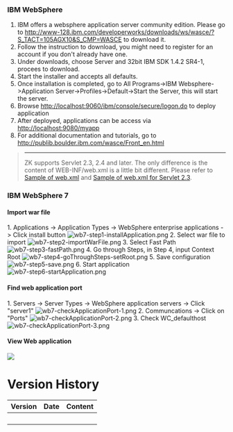 ### IBM WebSphere

1.  IBM offers a websphere application server community edition. Please
    go to
    <http://www-128.ibm.com/developerworks/downloads/ws/wasce/?S_TACT=105AGX10&S_CMP=WASCE>
    to download it.  
2.  Follow the instruction to download, you might need to register for
    an account if you don't already have one.  
3.  Under downloads, choose Server and 32bit IBM SDK 1.4.2 SR4-1,
    procees to download.  
4.  Start the installer and accepts all defaults.  
5.  Once installation is completed, go to All Programs-\>IBM
    Websphere-\>Application Server-\>Profiles-\>Default-\>Start the
    Server, this will start the server.  
6.  Browse <http://localhost:9060/ibm/console/secure/logon.do> to deploy
    application  
7.  After deployed, applications can be access via
    <http://localhost:9080/myapp>
8.  For additional documentation and tutorials, go to
    <http://publib.boulder.ibm.com/wasce/Front_en.html>

> ------------------------------------------------------------------------
>
> ZK supports Servlet 2.3, 2.4 and later. The only difference is the
> content of WEB-INF/web.xml is a little bit different. Please refer to
> [Sample of
> web.xml](ZK_Installation_Guide/ZK_Background/Sample_of_web.xml)
> and [Sample of web.xml for Servlet
> 2.3](ZK_Installation_Guide/ZK_Background/Sample_of_web.xml_for_Servlet_2.3).

### IBM WebSphere 7

#### Import war file

1\. Applications -\> Application Types -\> WebSphere enterprise
applications -\> Click install button
![](wb7-step1-installApplication.png "wb7-step1-installApplication.png")
2. Select war file to import
![](wb7-step2-importWarFile.png "wb7-step2-importWarFile.png") 3. Select
Fast Path ![](wb7-step3-fastPath.png "wb7-step3-fastPath.png") 4. Go
through Steps, in Step 4, input Context Root
![](wb7-step4-goThroughSteps-setRoot.png "wb7-step4-goThroughSteps-setRoot.png")
5. Save configuration ![](wb7-step5-save.png "wb7-step5-save.png") 6.
Start application
![](wb7-step6-startApplication.png "wb7-step6-startApplication.png")

#### Find web application port

1\. Servers -\> Server Types -\> WebSphere application servers -\> Click
"server1"
![](wb7-checkApplicationPort-1.png "wb7-checkApplicationPort-1.png") 2.
Communcations -\> Click on "Ports"
![](wb7-checkApplicationPort-2.png "wb7-checkApplicationPort-2.png") 3.
Check WC_defaulthost
![](wb7-checkApplicationPort-3.png "wb7-checkApplicationPort-3.png")

#### View Web application

![](wb7-zkdemo.png)

# Version History

| Version | Date | Content |
|---------|------|---------|
|         |      |         |
